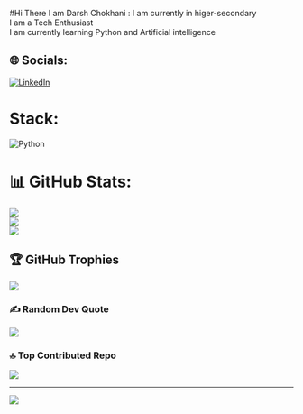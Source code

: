 #Hi There I am Darsh Chokhani :
I am currently in higer-secondary <br>I am a Tech Enthusiast<br>I am currently learning Python and Artificial intelligence 


## 🌐 Socials:
[![LinkedIn](https://img.shields.io/badge/LinkedIn-%230077B5.svg?logo=linkedin&logoColor=white)](https://linkedin.com/in/darsh-chokhani-46771b2b2) 

# Stack:
![Python](https://img.shields.io/badge/python-3670A0?style=for-the-badge&logo=python&logoColor=ffdd54)
# 📊 GitHub Stats:
![](https://github-readme-stats.vercel.app/api?username=C29-bugologist&theme=tokyonight&hide_border=false&include_all_commits=true&count_private=false)<br/>
![](https://github-readme-streak-stats.herokuapp.com/?user=C29-bugologist&theme=tokyonight&hide_border=false)<br/>
![](https://github-readme-stats.vercel.app/api/top-langs/?username=C29-bugologist&theme=tokyonight&hide_border=false&include_all_commits=true&count_private=false&layout=compact)

## 🏆 GitHub Trophies
![](https://github-profile-trophy.vercel.app/?username=C29-bugologist&theme=tokyonight&no-frame=false&no-bg=false&margin-w=4)

### ✍️ Random Dev Quote
![](https://quotes-github-readme.vercel.app/api?type=horizontal&theme=radical)

### 🔝 Top Contributed Repo
![](https://github-contributor-stats.vercel.app/api?username=C29-bugologist&limit=5&theme=dark&combine_all_yearly_contributions=true)

---
[![](https://visitcount.itsvg.in/api?id=C29-bugologist&icon=0&color=0)](https://visitcount.itsvg.in)

<!-- Proudly created with GPRM ( https://gprm.itsvg.in ) --> 
